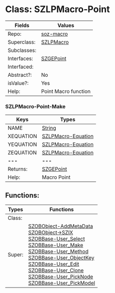 
# Class:	SZLPMacro-Point

| Fields | Values |
| --------- | --------- |
| Repo: | [soz-macro](/repos/soz-macro.html) |
| Superclass: | [SZLPMacro](SZLPMacro.html) |
| Subclasses: |  |
| Interfaces: | [SZGEPoint](SZGEPoint.html) |
| Interfaced: |  |
| Abstract?: | No |
| isValue?: | Yes |
| Help: | Point Macro function |

### SZLPMacro-Point-Make

| Keys | Types |
| --------- | --------- |
| NAME | [String](String.html) |
| XEQUATION | [SZLPMacro-Equation](SZLPMacro-Equation.html) |
| YEQUATION | [SZLPMacro-Equation](SZLPMacro-Equation.html) |
| ZEQUATION | [SZLPMacro-Equation](SZLPMacro-Equation.html) |
| **---** | **---** |
| Returns: | [SZGEPoint](SZGEPoint.html) |
| Help: | Macro Point |


## Functions:

| Types | Functions |
| --------- | --------- |
| Class: |  |
| Super: | [SZOBObject-AddMetaData](SZOBObject.html) <br> [SZOBObject->SZIX](SZOBObject.html) <br> [SZOBBase-User_Select](SZOBBase.html) <br> [SZOBBase-User_Make](SZOBBase.html) <br> [SZOBBase-User_Method](SZOBBase.html) <br> [SZOBBase-User_ObjectKey](SZOBBase.html) <br> [SZOBBase-User_Edit](SZOBBase.html) <br> [SZOBBase-User_Clone](SZOBBase.html) <br> [SZOBBase-User_PickNode](SZOBBase.html) <br> [SZOBBase-User_PickModel](SZOBBase.html) |


